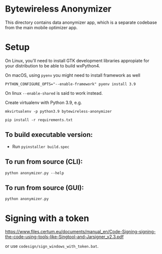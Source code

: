 Bytewireless Anonymizer
=======================

This directory contains data anonymizer app, which is a separate codebase from the main mobile optimizer app.

Setup
=====

On Linux, you'll need to install GTK development libraries appropiate for your distribution to be able to build
wxPython4.

On macOS, using `pyenv` you might need to install framework as well

```shell
PYTHON_CONFIGURE_OPTS="--enable-framework" pyenv install 3.9
```

On linux `--enable-shared` is said to work instead.

Create virtualenv with Python 3.9, e.g.

`mkvirtualenv -p python3.9 bytewireless-anonymizer`

`pip install -r requirements.txt`

To build executable version:
----------------------------

* Run `pyinstaller build.spec`

To run from source (CLI):
-------------------------
`python anonymizer.py --help`

To run from source (GUI):
-------------------------
`python anonymizer.py`

Signing with a token
====================

https://www.files.certum.eu/documents/manual_en/Code-Signing-signing-the-code-using-tools-like-Singtool-and-Jarsigner_v2.3.pdf

or use `codesign/sign_windows_with_token.bat`.
